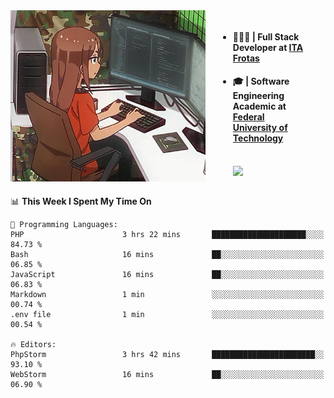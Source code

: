 
<body >
  <div style="display: flex; width: auto; margin-right: 30px ">
    <img align="right" width="312" height="274" style="padding-right:20px; " src="assets/umiko.gif" alt="Computer man" />
    <ul style="flex: 1;">
      <li><h4>🧑🏽‍💻 | Full Stack Developer at <a href="https://itafrotas.com//">ITA Frotas</a></h4></li>
      <li><h4>🎓 | Software Engineering Academic at <a href="http://www.utfpr.edu.br/">Federal University of Technology</a></h4></li>
      <br/>
      <a href="https://skillicons.dev">
        <img src="https://skillicons.dev/icons?i=ts,react,nodejs,go,swift,js,adonis,postgres,c,heroku,gradle,firebase,flutter,docker,aws,java,redis,kubernetes&theme=light&&perline=6 " />
      </a>
    </ul>  
    <br/>
  </div>
</body>


<!--START_SECTION:waka-->
📊 **This Week I Spent My Time On** 

```text
💬 Programming Languages: 
PHP                      3 hrs 22 mins       █████████████████████░░░░   84.73 % 
Bash                     16 mins             ██░░░░░░░░░░░░░░░░░░░░░░░   06.85 % 
JavaScript               16 mins             ██░░░░░░░░░░░░░░░░░░░░░░░   06.83 % 
Markdown                 1 min               ░░░░░░░░░░░░░░░░░░░░░░░░░   00.74 % 
.env file                1 min               ░░░░░░░░░░░░░░░░░░░░░░░░░   00.54 % 

🔥 Editors: 
PhpStorm                 3 hrs 42 mins       ███████████████████████░░   93.10 % 
WebStorm                 16 mins             ██░░░░░░░░░░░░░░░░░░░░░░░   06.90 % 
```


<!--END_SECTION:waka-->

<!--
**danielr0d/danielr0d** is a ✨ _special_ ✨ repository because its `README.md` (this file) appears on your GitHub profile.

Here are some ideas to get you started:

- 🔭 I’m currently working on ...
- 🌱 I’m currently learning ...
- 👯 I’m looking to collaborate on ...
- 🤔 I’m looking for help with ...
- 💬 Ask me about ...
- 📫 How to reach me: ...
- 😄 Pronouns: ...
- ⚡ Fun fact: ...
-->
